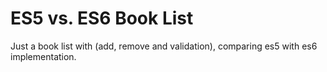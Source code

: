 # ES5 vs. ES6 Book List

Just a book list with (add, remove and validation),
comparing es5 with es6 implementation.

